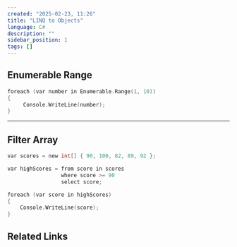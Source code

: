 ```yaml
---
created: "2025-02-23, 11:26"
title: "LINQ to Objects"
language: C#
description: ""
sidebar_position: 1
tags: []
---
```

## Enumerable Range

```c
foreach (var number in Enumerable.Range(1, 10))
{
	 Console.WriteLine(number);
}
```
---
## Filter Array

```c
var scores = new int[] { 90, 100, 82, 89, 92 };

var highScores = from score in scores
                 where score >= 90
                 select score;

foreach (var score in highScores)
{
    Console.WriteLine(score);
}
```

## Related Links
